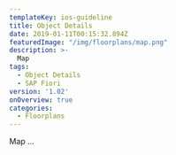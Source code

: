 ```yaml
---
templateKey: ios-guideline
title: Object Details
date: 2019-01-11T00:15:32.894Z
featuredImage: "/img/floorplans/map.png"
description: >-
  Map
tags:
  - Object Details
  - SAP Fiori
version: '1.02'
onOverview: true
categories:
  - Floorplans
---
```




Map ...

